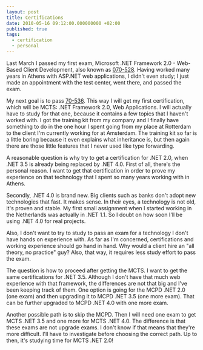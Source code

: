 ```yaml
---
layout: post
title: Certifications
date: 2010-05-16 09:12:00.000000000 +02:00
published: true
tags:
  - certification
  - personal
---
```


Last March I passed my first exam, Microsoft .NET Framework 2.0 - Web-Based
Client Development, also known as
<a href="http://www.microsoft.com/learning/en/us/exam.aspx?ID=70-528">070-528</a>.
Having worked many years in Athens with ASP.NET web applications, I didn't even
study; I just made an appointment with the test center, went there, and passed
the exam.

My next goal is to pass
<a href="http://www.microsoft.com/learning/en/us/exam.aspx?ID=70-536&locale=en-us">70-536</a>.
This way I will get my first certification, which will be MCTS: .NET Framework
2.0, Web Applications. I will actually have to study for that one, because it
contains a few topics that I haven't worked with. I got the training kit from my
company and I finally have something to do in the one hour I spent going from my
place at Rotterdam to the client I'm currently working for at Amsterdam. The
training kit so far is a little boring because it even explains what inheritance
is, but then again there are those little features that I never used like type
forwarding.

A reasonable question is why try to get a certification for .NET 2.0, when .NET
3.5 is already being replaced by .NET 4.0. First of all, there's the personal
reason. I want to get that certification in order to prove my experience on that
technology that I spent so many years working with in Athens.

Secondly, .NET 4.0 is brand new. Big clients such as banks don't adopt new
technologies that fast. It makes sense. In their eyes, a technology is not old,
it's proven and stable. My first small assignment when I started working in the
Netherlands was actually in .NET 1.1. So I doubt on how soon I'll be using .NET
4.0 for real projects.

Also, I don't want to try to study to pass an exam for a technology I don't have
hands on experience with. As far as I'm concerned, certifications and working
experience should go hand in hand. Why would a client hire an "all theory, no
practice" guy? Also, that way, it requires less study effort to pass the exam.

The question is how to proceed after getting the MCTS. I want to get the same
certifications for .NET 3.5. Although I don't have that much web experience with
that framework, the differences are not that big and I've been keeping track of
them. One option is going for the MCPD .NET 2.0 (one exam) and then upgrading it
to MCPD .NET 3.5 (one more exam). That can be further upgraded to MCPD .NET 4.0
with one more exam.

Another possible path is to skip the MCPD. Then I will need one exam to get MCTS
.NET 3.5 and one more for MCTS .NET 4.0. The difference is that these exams are
not upgrade exams. I don't know if that means that they're more difficult. I'll
have to investigate before choosing the correct path. Up to then, it's studying
time for MCTS .NET 2.0!
